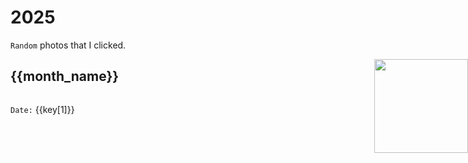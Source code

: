 # 2025
`Random` photos that I clicked.

<img src="/mascot/camera.png" style="width: 150px; position: absolute; right: 0;" />

<div v-for="(month, month_name) in photo">

<h2 :id="month_name" tabindex="-1"> {{month_name}}</h2>

<div style="display: flex; flex-wrap: wrap; gap: 20px;" >
<div style="width: 300px" v-for="key in month">
<img :src="key[0]" style="width: 100%"/>

`Date:` {{key[1]}}

</div>
</div>
</div>



<script setup>

    const photo = {
        "February": [
            ["https://akocdw82ai.ufs.sh/f/Jk6mQ2VBlE6tJ1DkmRPVBlE6tumDzfiKX2RrbsTLOPYUd4IV", "2025-02-01"], 
            ["https://akocdw82ai.ufs.sh/f/Jk6mQ2VBlE6ta5Zh8W6cYUjHit4uDzAMIfad0nW9SK7bTGs1", "2025-02-02"], 
            ["https://akocdw82ai.ufs.sh/f/Jk6mQ2VBlE6tE0eren9CJBlGwtFz0fbUoaVK5EOIYLA3nv7k", "2025-02-02"], 
            ["https://akocdw82ai.ufs.sh/f/Jk6mQ2VBlE6twsj6xkENF2MqUHbJiQOD8fPktGxB5KmlY9sz", "2025-02-02"], 
            ["https://akocdw82ai.ufs.sh/f/Jk6mQ2VBlE6tt7wiVzQZovQfaq1eFImnSxTcu3z4KgYDhbtO", "2025-02-05"], 
            ["https://akocdw82ai.ufs.sh/f/Jk6mQ2VBlE6txunIjGuYYbLX9NaJM3cfTIQogd46w2rAWuK7", "2025-02-10"], 
            ["https://akocdw82ai.ufs.sh/f/Jk6mQ2VBlE6twc9QgENF2MqUHbJiQOD8fPktGxB5KmlY9szo", "2025-02-11"], 
            ["https://akocdw82ai.ufs.sh/f/Jk6mQ2VBlE6tk8GnYGsJtwzFSDqExs53HfM7VZuCG8KhWNOl", "2025-02-12"], 
            ["https://akocdw82ai.ufs.sh/f/Jk6mQ2VBlE6tL7BE94uEC9coqerdXTUMpmgu6VvIWanSiKHh", "2025-02-14"], 
            ["https://akocdw82ai.ufs.sh/f/Jk6mQ2VBlE6trD2UzfdXJwOy7Z6pcIaS9AHD0PsuW1Yd3itl", "2025-02-20"], 
            ["https://akocdw82ai.ufs.sh/f/Jk6mQ2VBlE6tgvhBQZ7vjFl4rXYBLVJWMauU5hodzKTCAfsO", "2025-02-23"], 
            ["https://akocdw82ai.ufs.sh/f/Jk6mQ2VBlE6tIWbvLAT9cRd8AqSIukwmrYF7UopH2Kg13MD5", "2025-02-27"], 
            ["https://akocdw82ai.ufs.sh/f/Jk6mQ2VBlE6twTq82HENF2MqUHbJiQOD8fPktGxB5KmlY9sz", "2025-02-29"], 
        ],
        "January": [
            ["https://akocdw82ai.ufs.sh/f/Jk6mQ2VBlE6t7ZCil1hkjWeOpSoINiwd4928hJt5gXrfHL30", "2025-01-25"], 
            ["https://akocdw82ai.ufs.sh/f/Jk6mQ2VBlE6t4tq7t5jTbkK6z3B7XWmuOinh8aUx2ZoSMdsJ", "2025-01-25"], 
            ["https://akocdw82ai.ufs.sh/f/Jk6mQ2VBlE6toF2MfjyciU06w7xkslLhGM2DZ3vBazQFypuT", "2025-01-17"], 
            ["https://akocdw82ai.ufs.sh/f/Jk6mQ2VBlE6tGFvDhu1W4YuhfF5s20gVwkiQyxZK3o6IAt8m", "2025-01-24"], 
            ["https://akocdw82ai.ufs.sh/f/Jk6mQ2VBlE6t37uvl0cWeZG5NxEn3Kpj76XcYqthzMLsDu1b", "2025-01-05"], 
            ["https://akocdw82ai.ufs.sh/f/Jk6mQ2VBlE6t7WmuVzhkjWeOpSoINiwd4928hJt5gXrfHL30", "2025-01-20"], 
            ["https://akocdw82ai.ufs.sh/f/Jk6mQ2VBlE6tkKeCImsJtwzFSDqExs53HfM7VZuCG8KhWNOl", "2025-01-14"], 
            ["https://akocdw82ai.ufs.sh/f/Jk6mQ2VBlE6tPXKDHyqE8ywRKfVHnQGOo1uaMUkvbc9iLmY6", "2025-01-13"], 
            ["https://akocdw82ai.ufs.sh/f/Jk6mQ2VBlE6tWyD1f1JSQpKV0dDlMFAxIHX7wcYCPs1eEauN", "2025-01-07"], 
            ["https://akocdw82ai.ufs.sh/f/Jk6mQ2VBlE6teUSq6EXzhwWcEjZJRFKox5XbDlMVOrg9GImU", "2025-01-01"], 
        ],
        
    }

</script>